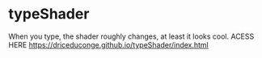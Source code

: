 # typeShader
When you type, the shader roughly changes, at least it looks cool.
ACESS HERE https://driceduconge.github.io/typeShader/index.html
